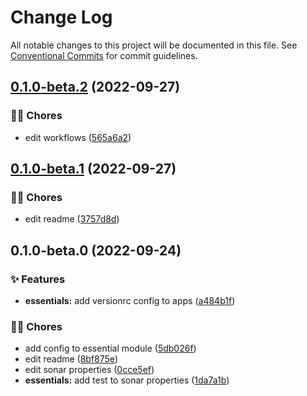 # Change Log

All notable changes to this project will be documented in this file.
See [Conventional Commits](https://conventionalcommits.org) for commit guidelines.

## [0.1.0-beta.2](https://github.com/tresdoce/tresdoce-toolkit/compare/@tresdoce-toolkit/essentials@0.1.0-beta.1...@tresdoce-toolkit/essentials@0.1.0-beta.2) (2022-09-27)

### 👨‍💻 Chores

- edit workflows ([565a6a2](https://github.com/tresdoce/tresdoce-toolkit/commit/565a6a22126a2a9f0056baaf4b7f5dccfde1b919))

## [0.1.0-beta.1](https://github.com/tresdoce/tresdoce-toolkit/compare/@tresdoce-toolkit/essentials@0.1.0-beta.0...@tresdoce-toolkit/essentials@0.1.0-beta.1) (2022-09-27)

### 👨‍💻 Chores

- edit readme ([3757d8d](https://github.com/tresdoce/tresdoce-toolkit/commit/3757d8d4337ef58170779fe3a4e2f35b3a96d671))

## 0.1.0-beta.0 (2022-09-24)

### ✨ Features

- **essentials:** add versionrc config to apps ([a484b1f](https://github.com/tresdoce/tresdoce-toolkit/commit/a484b1f709509f716d4d86ae49105f374007854b))

### 👨‍💻 Chores

- add config to essential module ([5db026f](https://github.com/tresdoce/tresdoce-toolkit/commit/5db026fa5454416f60c967ea99505ce18660eb57))
- edit readme ([8bf875e](https://github.com/tresdoce/tresdoce-toolkit/commit/8bf875e0a18936ae9cfaf10b3f3d95d17c484f96))
- edit sonar properties ([0cce5ef](https://github.com/tresdoce/tresdoce-toolkit/commit/0cce5ef73f6d3792320e203427d39071f2c6afad))
- **essentials:** add test to sonar properties ([1da7a1b](https://github.com/tresdoce/tresdoce-toolkit/commit/1da7a1b10636aab4662a7bc79020a50e47c038ff))
